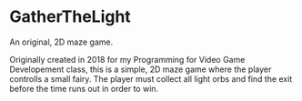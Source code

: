 # GatherTheLight
 An original, 2D maze game.

Originally created in 2018 for my Programming for Video Game Developement class, this is a simple, 2D maze game where the player controlls a small fairy. The player must collect all light orbs and find the exit before the time runs out in order to win. 
